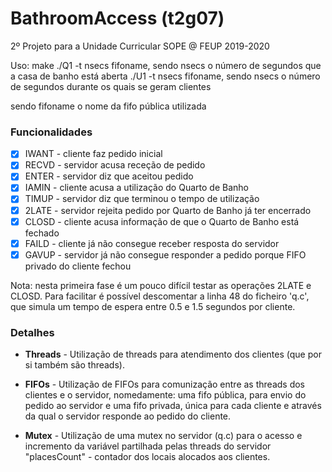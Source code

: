 # BathroomAccess (t2g07)
2º Projeto para a Unidade Curricular SOPE @ FEUP 2019-2020

Uso:
make
./Q1 -t nsecs fifoname, sendo nsecs o número de segundos que a casa de banho está aberta
./U1 -t nsecs fifoname, sendo nsecs o número de segundos durante os quais se geram clientes

sendo fifoname o nome da fifo pública utilizada 


### Funcionalidades
- [x] IWANT - cliente faz pedido inicial
- [x] RECVD - servidor acusa receção de pedido
- [x] ENTER - servidor diz que aceitou pedido
- [x] IAMIN - cliente acusa a utilização do Quarto de Banho
- [x] TIMUP - servidor diz que terminou o tempo de utilização
- [x] 2LATE - servidor rejeita pedido por Quarto de Banho já ter encerrado
- [x] CLOSD - cliente acusa informação de que o Quarto de Banho está fechado
- [x] FAILD - cliente já não consegue receber resposta do servidor
- [x] GAVUP - servidor já não consegue responder a pedido porque FIFO privado do cliente fechou

Nota: nesta primeira fase é um pouco difícil testar as operações 2LATE e CLOSD. Para facilitar é possível descomentar a linha 48 do ficheiro 'q.c', que simula um tempo de espera entre 0.5 e 1.5 segundos por cliente.


### Detalhes
- **Threads** - Utilização de threads para atendimento dos clientes (que por si também são threads).

- **FIFOs** - Utilização de FIFOs para comunização entre as threads dos clientes e o servidor, nomedamente: uma fifo pública, para envio do pedido ao servidor e uma fifo privada, única para cada cliente e através da qual o servidor responde ao pedido do cliente.

- **Mutex** - Utilização de uma mutex no servidor (q.c) para o acesso e incremento da variável partilhada pelas threads do servidor "placesCount" - contador dos locais alocados aos clientes.
